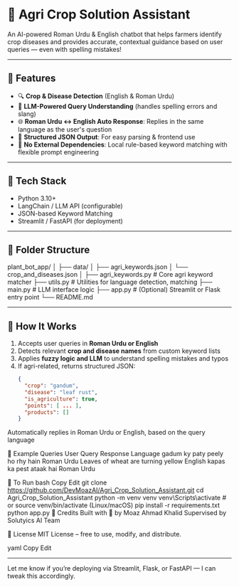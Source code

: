 # 🌾 Agri Crop Solution Assistant

An AI-powered Roman Urdu & English chatbot that helps farmers identify crop diseases and provides accurate, contextual guidance based on user queries — even with spelling mistakes!

---

## 🚀 Features

- 🔍 **Crop & Disease Detection** (English & Roman Urdu)
- 🤖 **LLM-Powered Query Understanding** (handles spelling errors and slang)
- 🌐 **Roman Urdu ↔ English Auto Response**: Replies in the same language as the user's question
- 📌 **Structured JSON Output**: For easy parsing & frontend use
- 🧠 **No External Dependencies**: Local rule-based keyword matching with flexible prompt engineering

---

## 🧰 Tech Stack

- Python 3.10+
- LangChain / LLM API (configurable)
- JSON-based Keyword Matching
- Streamlit / FastAPI (for deployment)

---

## 📁 Folder Structure

plant_bot_app/
│
├── data/
│ ├── agri_keywords.json
│ └── crop_and_diseases.json
│
├── agri_keywords.py # Core agri keyword matcher
├── utils.py # Utilities for language detection, matching
├── main.py # LLM interface logic
├── app.py # (Optional) Streamlit or Flask entry point
└── README.md


---

## 🧠 How It Works

1. Accepts user queries in **Roman Urdu or English**
2. Detects relevant **crop and disease names** from custom keyword lists
3. Applies **fuzzy logic and LLM** to understand spelling mistakes and typos
4. If agri-related, returns structured JSON:
   ```json
   {
     "crop": "gandum",
     "disease": "leaf rust",
     "is_agriculture": true,
     "points": [ ... ],
     "products": []
   }

Automatically replies in Roman Urdu or English, based on the query language

💬 Example Queries
User Query	Response Language
gadum ky paty peely ho rhy hain	Roman Urdu
Leaves of wheat are turning yellow	English
kapas ka pest ataak hai	Roman Urdu

🧪 To Run
bash
Copy
Edit
git clone https://github.com/DevMoazAI/Agri_Crop_Solution_Assistant.git
cd Agri_Crop_Solution_Assistant
python -m venv venv
venv\Scripts\activate  # or source venv/bin/activate (Linux/macOS)
pip install -r requirements.txt
python app.py
🙏 Credits
Built with 💚 by Moaz Ahmad Khalid
Supervised by Solutyics AI Team

📄 License
MIT License – free to use, modify, and distribute.

yaml
Copy
Edit

---

Let me know if you’re deploying via Streamlit, Flask, or FastAPI — I can tweak this accordingly.
